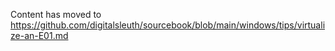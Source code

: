 Content has moved to https://github.com/digitalsleuth/sourcebook/blob/main/windows/tips/virtualize-an-E01.md
